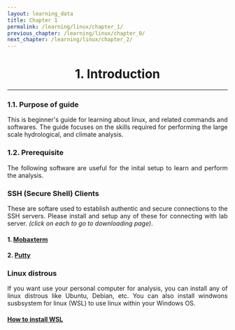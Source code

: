 ```yaml
---
layout: learning_data
title: Chapter 1
permalink: /learning/linux/chapter_1/
previous_chapter: /learning/linux/chapter_0/
next_chapter: /learning/linux/chapter_2/
---
```




<h1 style="text-align: center;">1. Introduction</h1>

---

<div style="text-align: justify;">


### 1.1. Purpose of guide

This is beginner's guide for learning about linux, and related commands and softwares. The guide focuses on the skills required for performing the large scale hydrological, and climate analysis.

### 1.2. Prerequisite

The following software are useful for the inital setup to learn and perform the analysis.

### SSH (Secure Shell) Clients 
These are softare used to establish authentic and secure connections to the SSH servers. Please install and setup any of these for connecting with lab server. *(click on each to go to downloading page)*.
#### 1. [Mobaxterm](https://mobaxterm.mobatek.net/) 
#### 2. [Putty](https://www.putty.org/) 


### Linux distrous
If you want use your personal computer for analysis, you can install any of linux distrous like Ubuntu, Debian, etc. You can also install windwons susbsystem for linux (WSL) to use linux within your Windows OS.

#### [How to install WSL](https://learn.microsoft.com/en-us/windows/wsl/install)


</div>




